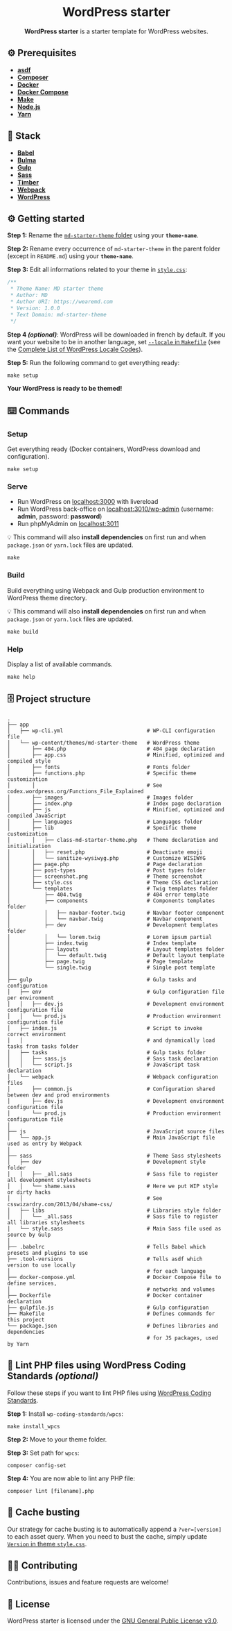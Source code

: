 <h1 align="center">WordPress starter</h1>
<p align="center"><strong>WordPress starter</strong> is a starter template for WordPress websites.</p>

## ⚙️ Prerequisites
- [**asdf**](https://github.com/asdf-vm/asdf)
- [**Composer**](https://getcomposer.org)
- [**Docker**](https://www.docker.com)
- [**Docker Compose**](https://docs.docker.com/compose)
- [**Make**](https://www.gnu.org/software/make)
- [**Node.js**](https://nodejs.org)
- [**Yarn**](https://yarnpkg.com)

## 🥞 Stack
- [**Babel**](https://babeljs.io)
- [**Bulma**](https://bulma.io)
- [**Gulp**](https://gulpjs.com)
- [**Sass**](https://sass-lang.com)
- [**Timber**](https://www.upstatement.com/timber)
- [**Webpack**](https://webpack.js.org)
- [**WordPress**](https://wordpress.org)

## ⚙️ Getting started
**Step 1:** Rename the [`md-starter-theme` folder](https://github.com/wearemd/wordpress-starter/tree/master/app/wp-content/themes/md-starter-theme) using your **`theme-name`**.

**Step 2:** Rename every occurrence of `md-starter-theme` in the parent folder (except in `README.md`) using your **`theme-name`**.

**Step 3:** Edit all informations related to your theme in [`style.css`](https://github.com/wearemd/wordpress-starter/blob/master/app/wp-content/themes/md-starter-theme/style.css):

```css
/**
 * Theme Name: MD starter theme
 * Author: MD
 * Author URI: https://wearemd.com
 * Version: 1.0.0
 * Text Domain: md-starter-theme
 */
```

**Step 4 *(optional)***: WordPress will be downloaded in french by default. If you want your website to be in another language, set [`--locale` in `Makefile`](https://github.com/wearemd/wordpress-starter/blob/master/Makefile#L17) (see the [Complete List of WordPress Locale Codes](https://wpastra.com/docs/complete-list-wordpress-locale-codes/)).

**Step 5:** Run the following command to get everything ready:

```
make setup
```

**Your WordPress is ready to be themed!**

## ⌨️ Commands
### Setup
Get everything ready (Docker containers, WordPress download and configuration).

```
make setup
```

### Serve
- Run WordPress on [localhost:3000](http://localhost:3000) with livereload
- Run WordPress back-office on [localhost:3010/wp-admin](http://localhost:3010/wp-admin) (username: **admin**, password: **password**)
- Run phpMyAdmin on [localhost:3011](http://localhost:3011)

💡 This command will also **install dependencies** on first run and when `package.json` or `yarn.lock` files are updated.

```
make
```

### Build
Build everything using Webpack and Gulp production environment to WordPress theme directory.

💡 This command will also **install dependencies** on first run and when `package.json` or `yarn.lock` files are updated.

```
make build
```

### Help
Display a list of available commands.

```
make help
```

## 🗄️ Project structure
```
.
├── app
│   ├── wp-cli.yml                           # WP-CLI configuration file
│   └── wp-content/themes/md-starter-theme   # WordPress theme
│       ├── 404.php                          # 404 page declaration
│       ├── app.css                          # Minified, optimized and compiled style
│       ├── fonts                            # Fonts folder
│       ├── functions.php                    # Specific theme customization
│       │                                    # See codex.wordpress.org/Functions_File_Explained
│       ├── images                           # Images folder
│       ├── index.php                        # Index page declaration
│       ├── js                               # Minified, optimized and compiled JavaScript
│       ├── languages                        # Languages folder
│       ├── lib                              # Specific theme customization
│       │   ├── class-md-starter-theme.php   # Theme declaration and initialization
│       │   ├── reset.php                    # Deactivate emoji 
│       │   └── sanitize-wysiwyg.php         # Customize WISIWYG
│       ├── page.php                         # Page declaration 
│       ├── post-types                       # Post types folder 
│       ├── screenshot.png                   # Theme screenshot
│       ├── style.css                        # Theme CSS declaration
│       └── templates                        # Twig templates folder
│           ├── 404.twig                     # 404 error template
│           ├── components                   # Components templates folder
│           │   ├── navbar-footer.twig       # Navbar footer component
│           │   └── navbar.twig              # Navbar component
│           ├── dev                          # Development templates folder
│           │   └── lorem.twig               # Lorem ipsum partial
│           ├── index.twig                   # Index template
│           ├── layouts                      # Layout templates folder
│           │   └── default.twig             # Default layout template
│           ├── page.twig                    # Page template
│           └── single.twig                  # Single post template
│
├── gulp                                     # Gulp tasks and configuration
│   ├── env                                  # Gulp configuration file per environment
│   │   ├── dev.js                           # Development environment configuration file
│   │   └── prod.js                          # Production environment configuration file
│   ├── index.js                             # Script to invoke correct environment 
│   │                                        # and dynamically load tasks from tasks folder
│   ├── tasks                                # Gulp tasks folder
│   │   ├── sass.js                          # Sass task declaration
│   │   └── script.js                        # JavaScript task declaration
│   └── webpack                              # Webpack configuration files
│       ├── common.js                        # Configuration shared between dev and prod environments
│       ├── dev.js                           # Development environment configuration file
│       └── prod.js                          # Production environment configuration file
│
├── js                                       # JavaScript source files
│   └── app.js                               # Main JavaScript file used as entry by Webpack
│
├── sass                                     # Theme Sass stylesheets 
│   ├── dev                                  # Development style folder
│   │   ├── _all.sass                        # Sass file to register all development stylesheets
│   │   └── shame.sass                       # Here we put WIP style or dirty hacks
│   │                                        # See csswizardry.com/2013/04/shame-css/
│   ├── libs                                 # Libraries style folder
│   │   └── _all.sass                        # Sass file to register all libraries stylesheets
│   └── style.sass                           # Main Sass file used as source by Gulp
│
├── .babelrc                                 # Tells Babel which presets and plugins to use 
├── .tool-versions                           # Tells asdf which version to use locally 
│                                            # for each language
├── docker-compose.yml                       # Docker Compose file to define services,
│                                            # networks and volumes
├── Dockerfile                               # Docker container declaration
├── gulpfile.js                              # Gulp configuration
├── Makefile                                 # Defines commands for this project
└── package.json                             # Defines libraries and dependencies 
                                             # for JS packages, used by Yarn
```

## 🚨 Lint PHP files using WordPress Coding Standards *(optional)*
Follow these steps if you want to lint PHP files using [WordPress Coding Standards](https://github.com/WordPress-Coding-Standards/WordPress-Coding-Standards).

**Step 1:** Install `wp-coding-standards/wpcs`:

```
make install_wpcs
```

**Step 2:** Move to your theme folder.

**Step 3:** Set path for `wpcs`:

```
composer config-set
```

**Step 4:** You are now able to lint any PHP file:

```
composer lint [filename].php
```

## 🍱 Cache busting
Our strategy for cache busting is to automatically append a `?ver=[version]` to each asset query. When you need to bust the cache, simply update [`Version` in theme `style.css`](https://github.com/wearemd/wordpress-starter/blob/master/app/wp-content/themes/md-starter-theme/style.css#L5).

## 🤜🤛 Contributing
Contributions, issues and feature requests are welcome!

## 📄 License
WordPress starter is licensed under the [GNU General Public License v3.0](LICENSE).
